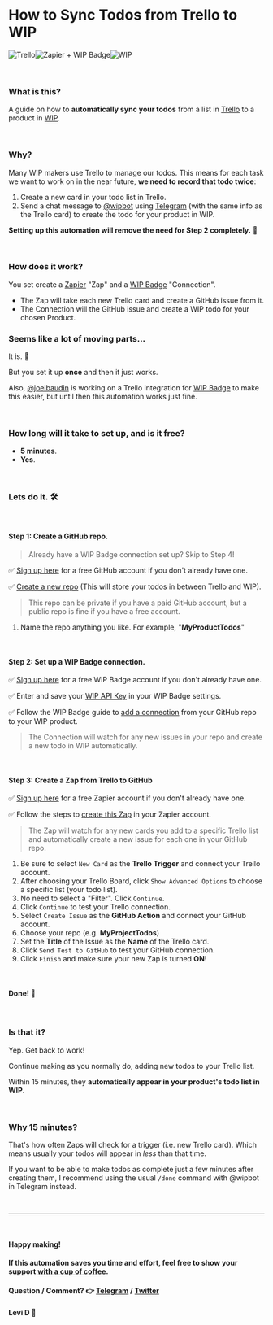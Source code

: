 # How to Sync Todos from Trello to WIP

![Trello](https://notes.ciscospark.com/images/trello-logo.png)![Zapier + WIP Badge](https://emojipedia-us.s3.amazonaws.com/thumbs/120/apple/129/high-voltage-sign_26a1.png)![WIP](https://emojipedia-us.s3.amazonaws.com/thumbs/120/apple/129/construction-sign_1f6a7.png)

<br>

### What is this?
A guide on how to **automatically sync your todos** from a list in [Trello](https://trello.com/) to a product in [WIP](https://wip.chat/).

<br>

### Why?
Many WIP makers use Trello to manage our todos. This means for each task we want to work on in the near future, **we need to record that todo twice**:
1. Create a new card in your todo list in Trello.
2. Send a chat message to [@wipbot](https://t.me/wipbot) using [Telegram](https://telegram.org/) (with the same info as the Trello card) to create the todo for your product in WIP.

**Setting up this automation will remove the need for Step 2 completely.** 🙌

<br>

### How does it work?
You set create a [Zapier](https://zapier.com/) "Zap" and a [WIP Badge](https://wipbadge.com/) "Connection".
- The Zap will take each new Trello card and create a GitHub issue from it.
- The Connection will the GitHub issue and create a WIP todo for your chosen Product.

### Seems like a lot of moving parts...
It is. 🤷

But you set it up **once** and then it just works.

Also, [@joelbaudin](https://wip.chat/@joelbaudin) is working on a Trello integration for [WIP Badge](https://wipbadge.com/) to make this easier, but until then this automation works just fine.

<br>

### How long will it take to set up, and is it free?
* **5 minutes**.
* **Yes**.

<br>

### Lets do it. 🛠️

<br>

#### Step 1: Create a GitHub repo.
> Already have a WIP Badge connection set up? Skip to Step 4!

✅ [Sign up here](https://github.com/join?source=header-home) for a free GitHub account if you don't already have one.

✅ [Create a new repo](https://help.github.com/articles/create-a-repo/) (This will store your todos in between Trello and WIP).
 > This repo can be private if you have a paid GitHub account, but a public repo is fine if you have a free account.
 1. Name the repo anything you like. For example, "**MyProductTodos**"

<br>

#### Step 2: Set up a WIP Badge connection.

✅ [Sign up here](https://wipbadge.com/signup) for a free WIP Badge account if you don't already have one.

✅ Enter and save your [WIP API Key](https://wip.chat/api) in your WIP Badge settings.

✅ Follow the WIP Badge guide to [add a connection](https://wipbadge.com/guides) from your GitHub repo to your WIP product.
> The Connection will watch for any new issues in your repo and create a new todo in WIP automatically.

<br>

#### Step 3: Create a Zap from Trello to GitHub

✅ [Sign up here](https://zapier.com/sign-up/) for a free Zapier account if you don't already have one.

✅ Follow the steps to [create this Zap](https://zapier.com/app/editor/template/563) in your Zapier account.
> The Zap will watch for any new cards you add to a specific Trello list and automatically create a new issue for each one in your GitHub repo.
1. Be sure to select `New Card` as the **Trello Trigger** and connect your Trello account.
2. After choosing your Trello Board, click `Show Advanced Options` to choose a specific list (your todo list).
3. No need to select a "Filter". Click `Continue`.
4. Click `Continue` to test your Trello connection.
5. Select `Create Issue` as the **GitHub Action** and connect your GitHub account.
6. Choose your repo (e.g. **MyProjectTodos**)
7. Set the **Title** of the Issue as the **Name** of the Trello card.
8. Click `Send Test to GitHub` to test your GitHub connection.
9. Click `Finish` and make sure your new Zap is turned **ON**!

<br>

#### Done! 🏁

<br>

### Is that it?
Yep. Get back to work!

Continue making as you normally do, adding new todos to your Trello list.

Within 15 minutes, they **automatically appear in your product's todo list in WIP**.

<br>

### Why 15 minutes?
That's how often Zaps will check for a trigger (i.e. new Trello card). Which means usually your todos will appear in *less* than that time.

If you want to be able to make todos as complete just a few minutes after creating them, I recommend using the usual `/done` command with @wipbot in Telegram instead.

<br>

---

<br>

#### Happy making!
#### If this automation saves you time and effort, feel free to show your support [with a cup of coffee](https://www.buymeacoffee.com/levidxyz).
#### Question / Comment? 👉 [Telegram](https://t.me/levidxyz) / [Twitter](https://twitter.com/levidxyz)
#### Levi D 🤙
